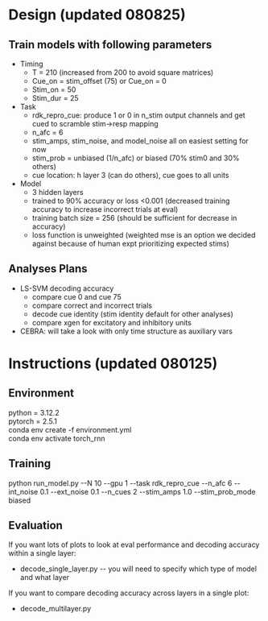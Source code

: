 # Design (updated 080825)

## Train models with following parameters
- Timing
  - T = 210 (increased from 200 to avoid square matrices)
  - Cue_on = stim_offset (75) or Cue_on = 0
  - Stim_on = 50
  - Stim_dur = 25
- Task
  - rdk_repro_cue: produce 1 or 0 in n_stim output channels and get cued to scramble stim->resp mapping
  - n_afc = 6
  - stim_amps, stim_noise, and model_noise all on easiest setting for now
  - stim_prob = unbiased (1/n_afc) or biased (70% stim0 and 30% others)
  - cue location: h layer 3 (can do others), cue goes to all units
- Model
  - 3 hidden layers
  - trained to 90% accuracy or loss <0.001 (decreased training accuracy to increase incorrect trials at eval)
  - training batch size = 256 (should be sufficient for decrease in accuracy)
  - loss function is unweighted (weighted mse is an option we decided against because of human expt prioritizing expected stims)

## Analyses Plans
- LS-SVM decoding accuracy
  - compare cue 0 and cue 75
  - compare correct and incorrect trials
  - decode cue identity (stim identity default for other analyses)
  - compare xgen for excitatory and inhibitory units
- CEBRA: will take a look with only time structure as auxiliary vars

# Instructions (updated 080125)

## Environment

python = 3.12.2 <br />
pytorch = 2.5.1 <br />
conda env create -f environment.yml <br />
conda env activate torch_rnn


## Training

python run_model.py --N 10 --gpu 1 --task rdk_repro_cue --n_afc 6 --int_noise 0.1 --ext_noise 0.1  --n_cues 2 --stim_amps 1.0 --stim_prob_mode biased



## Evaluation

If you want lots of plots to look at eval performance and decoding accuracy within a single layer:

* decode_single_layer.py -- you will need to specify which type of model and what layer


If you want to compare decoding accuracy across layers in a single plot:

* decode_multilayer.py

